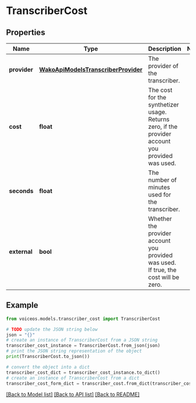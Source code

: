 # TranscriberCost


## Properties

Name | Type | Description | Notes
------------ | ------------- | ------------- | -------------
**provider** | [**WakoApiModelsTranscriberProvider**](WakoApiModelsTranscriberProvider.md) | The provider of the transcriber. | 
**cost** | **float** | The cost for the synthetizer usage. Returns zero, if the provider account you provided was used. | 
**seconds** | **float** | The number of minutes used for the transcriber. | 
**external** | **bool** | Whether the provider account you provided was used. If true, the cost will be zero. | 

## Example

```python
from voiceos.models.transcriber_cost import TranscriberCost

# TODO update the JSON string below
json = "{}"
# create an instance of TranscriberCost from a JSON string
transcriber_cost_instance = TranscriberCost.from_json(json)
# print the JSON string representation of the object
print(TranscriberCost.to_json())

# convert the object into a dict
transcriber_cost_dict = transcriber_cost_instance.to_dict()
# create an instance of TranscriberCost from a dict
transcriber_cost_form_dict = transcriber_cost.from_dict(transcriber_cost_dict)
```
[[Back to Model list]](../README.md#documentation-for-models) [[Back to API list]](../README.md#documentation-for-api-endpoints) [[Back to README]](../README.md)


